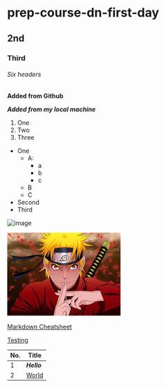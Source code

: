 # prep-course-dn-first-day
## 2nd
### Third
###### Six headers


**Added from Github**

***Added from my local machine***

1. One
2. Two
3. Three

- One
    - A:
        - a
        - b
        - c
    - B
    - C
- Second
- Third

![image](https://www.dualshockers.com/static/uploads/2021/09/Boruto-Episode-Pays-Homage-To-Naruto-and-Sasukes-Legendary-Fight.jpg)

![image](assets/Naruto.jfif)

[Markdown Cheatsheet](https://www.markdownguide.org/basic-syntax/)

[Testing](test.md)

|No.|Title|
|---|-----|
|1|***Hello***|
|2|[World](test.md)|
